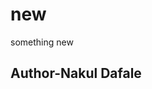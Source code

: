 # new
something new
<br>
<div class="violet" ><h2 style=color:"red" >Author-Nakul Dafale</h2></div>
